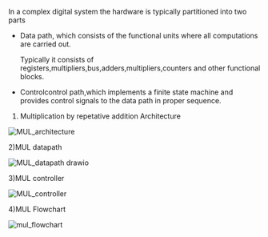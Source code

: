 
In a complex digital system the hardware is typically partitioned into two parts

* Data path, which consists of the functional units where all computations are carried out.

   Typically it consists of registers,multipliers,bus,adders,multipliers,counters and other functional blocks.

* Controlcontrol path,which implements a finite state machine and provides control signals to the data path in proper sequence.

1) Multiplication by repetative addition Architecture

![MUL_architecture](https://user-images.githubusercontent.com/60061035/161610971-d490256d-ce31-4405-8236-ad5dca6a24be.png)

2)MUL datapath

![MUL_datapath drawio](https://user-images.githubusercontent.com/60061035/161611255-d1cc7ba0-166f-4f57-8b89-6aa143882e21.png)


3)MUL controller

![MUL_controller](https://user-images.githubusercontent.com/60061035/161611310-d632cf35-d636-43dd-a08e-b75c0d72ef51.png)


4)MUL Flowchart

![mul_flowchart](https://user-images.githubusercontent.com/60061035/161611396-cf222055-690d-4abe-83b0-152c456ca309.PNG)


